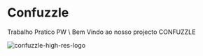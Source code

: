 # Confuzzle
Trabalho Pratico PW \\
Bem Vindo ao nosso projecto CONFUZZLE

![confuzzle-high-res-logo](https://github.com/Relax-112/Confuzzle/assets/50721808/67461179-7957-4a07-bbfa-72a516f77904)
